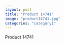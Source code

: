 ```yaml
---
layout: post
title: "Product 14741"
image: "product14741.jpg"
categories: "category1"
---
```

Product 14741
